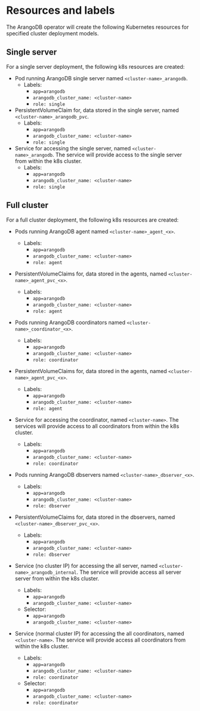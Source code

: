 # Resources and labels

The ArangoDB operator will create the following Kubernetes resources for specified
cluster deployment models.

## Single server

For a single server deployment, the following k8s resources are created:

- Pod running ArangoDB single server named `<cluster-name>_arangodb`.
  - Labels:
    - `app=arangodb`
    - `arangodb_cluster_name: <cluster-name>`
    - `role: single`
- PersistentVolumeClaim for, data stored in the single server, named `<cluster-name>_arangodb_pvc`.
  - Labels:
    - `app=arangodb`
    - `arangodb_cluster_name: <cluster-name>`
    - `role: single`
- Service for accessing the single server, named `<cluster-name>_arangodb`.
  The service will provide access to the single server from within the k8s cluster.
  - Labels:
    - `app=arangodb`
    - `arangodb_cluster_name: <cluster-name>`
    - `role: single`

## Full cluster

For a full cluster deployment, the following k8s resources are created:

- Pods running ArangoDB agent named `<cluster-name>_agent_<x>`.
  - Labels:
    - `app=arangodb`
    - `arangodb_cluster_name: <cluster-name>`
    - `role: agent`
- PersistentVolumeClaims for, data stored in the agents, named `<cluster-name>_agent_pvc_<x>`.
  - Labels:
    - `app=arangodb`
    - `arangodb_cluster_name: <cluster-name>`
    - `role: agent`

- Pods running ArangoDB coordinators named `<cluster-name>_coordinator_<x>`.
  - Labels:
    - `app=arangodb`
    - `arangodb_cluster_name: <cluster-name>`
    - `role: coordinator`
- PersistentVolumeClaims for, data stored in the agents, named `<cluster-name>_agent_pvc_<x>`.
  - Labels:
    - `app=arangodb`
    - `arangodb_cluster_name: <cluster-name>`
    - `role: agent`
- Service for accessing the coordinator, named `<cluster-name>`.
  The services will provide access to all coordinators from within the k8s cluster.
  - Labels:
    - `app=arangodb`
    - `arangodb_cluster_name: <cluster-name>`
    - `role: coordinator`

- Pods running ArangoDB dbservers named `<cluster-name>_dbserver_<x>`.
  - Labels:
    - `app=arangodb`
    - `arangodb_cluster_name: <cluster-name>`
    - `role: dbserver`
- PersistentVolumeClaims for, data stored in the dbservers, named `<cluster-name>_dbserver_pvc_<x>`.
  - Labels:
    - `app=arangodb`
    - `arangodb_cluster_name: <cluster-name>`
    - `role: dbserver`

- Service (no cluster IP) for accessing the all server, named `<cluster-name>_arangodb_internal`.
  The service will provide access all server server from within the k8s cluster.
  - Labels:
    - `app=arangodb`
    - `arangodb_cluster_name: <cluster-name>`
  - Selector:
    - `app=arangodb`
    - `arangodb_cluster_name: <cluster-name>`

- Service (normal cluster IP) for accessing the all coordinators, named `<cluster-name>`.
  The service will provide access all coordinators from within the k8s cluster.
  - Labels:
    - `app=arangodb`
    - `arangodb_cluster_name: <cluster-name>`
    - `role: coordinator`
  - Selector:
    - `app=arangodb`
    - `arangodb_cluster_name: <cluster-name>`
    - `role: coordinator`
